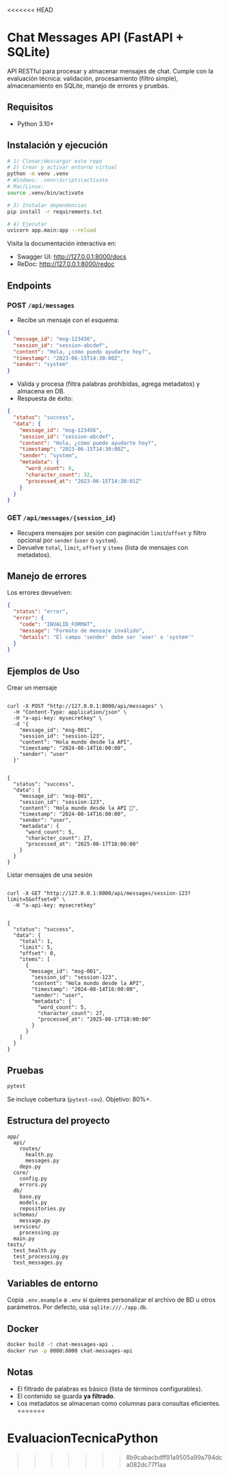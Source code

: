 <<<<<<< HEAD
# Chat Messages API (FastAPI + SQLite)

API RESTful para procesar y almacenar mensajes de chat. Cumple con la evaluación técnica: validación, procesamiento (filtro simple), almacenamiento en SQLite, manejo de errores y pruebas.

## Requisitos
- Python 3.10+

## Instalación y ejecución
```bash
# 1) Clonar/descargar este repo
# 2) Crear y activar entorno virtual
python -m venv .venv
# Windows: .venv\Scripts\activate
# Mac/Linux:
source .venv/bin/activate

# 3) Instalar dependencias
pip install -r requirements.txt

# 4) Ejecutar
uvicorn app.main:app --reload
```

Visita la documentación interactiva en:
- Swagger UI: http://127.0.0.1:8000/docs
- ReDoc: http://127.0.0.1:8000/redoc

## Endpoints
### POST `/api/messages`
- Recibe un mensaje con el esquema:
```json
{
  "message_id": "msg-123456",
  "session_id": "session-abcdef",
  "content": "Hola, ¿cómo puedo ayudarte hoy?",
  "timestamp": "2023-06-15T14:30:00Z",
  "sender": "system"
}
```
- Valida y procesa (filtra palabras prohibidas, agrega metadatos) y almacena en DB.
- Respuesta de éxito:
```json
{
  "status": "success",
  "data": {
    "message_id": "msg-123456",
    "session_id": "session-abcdef",
    "content": "Hola, ¿cómo puedo ayudarte hoy?",
    "timestamp": "2023-06-15T14:30:00Z",
    "sender": "system",
    "metadata": {
      "word_count": 6,
      "character_count": 32,
      "processed_at": "2023-06-15T14:30:01Z"
    }
  }
}
```

### GET `/api/messages/{session_id}`
- Recupera mensajes por sesión con paginación `limit`/`offset` y filtro opcional por `sender` (`user` o `system`).
- Devuelve `total`, `limit`, `offset` y `items` (lista de mensajes con metadatos).

## Manejo de errores
Los errores devuelven:
```json
{
  "status": "error",
  "error": {
    "code": "INVALID_FORMAT",
    "message": "Formato de mensaje inválido",
    "details": "El campo 'sender' debe ser 'user' o 'system'"
  }
}
```
## Ejemplos de Uso

Crear un mensaje

``` Request

curl -X POST "http://127.0.0.1:8000/api/messages" \
  -H "Content-Type: application/json" \
  -H "x-api-key: mysecretkey" \
  -d '{
    "message_id": "msg-001",
    "session_id": "session-123",
    "content": "Hola mundo desde la API",
    "timestamp": "2024-08-14T16:00:00",
    "sender": "user"
  }'
```
``` Response (201 Created)

{
  "status": "success",
  "data": {
    "message_id": "msg-001",
    "session_id": "session-123",
    "content": "Hola mundo desde la API 🚀",
    "timestamp": "2024-08-14T16:00:00",
    "sender": "user",
    "metadata": {
      "word_count": 5,
      "character_count": 27,
      "processed_at": "2025-08-17T18:00:00"
    }
  }
}
```
Listar mensajes de una sesión

``` Request

curl -X GET "http://127.0.0.1:8000/api/messages/session-123?limit=5&offset=0" \
  -H "x-api-key: mysecretkey"
```

``` Response (200 OK)

{
  "status": "success",
  "data": {
    "total": 1,
    "limit": 5,
    "offset": 0,
    "items": [
      {
       "message_id": "msg-001",
        "session_id": "session-123",
        "content": "Hola mundo desde la API",
        "timestamp": "2024-08-14T16:00:00",
        "sender": "user",
        "metadata": {
          "word_count": 5,
          "character_count": 27,
          "processed_at": "2025-08-17T18:00:00"
        }
      }
    ]
  }
}
```

## Pruebas
```bash
pytest
```
Se incluye cobertura (`pytest-cov`). Objetivo: 80%+.

## Estructura del proyecto
```
app/
  api/
    routes/
      health.py
      messages.py
    deps.py
  core/
    config.py
    errors.py
  db/
    base.py
    models.py
    repositories.py
  schemas/
    message.py
  services/
    processing.py
  main.py
tests/
  test_health.py
  test_processing.py
  test_messages.py
```

## Variables de entorno
Copia `.env.example` a `.env` si quieres personalizar el archivo de BD u otros parámetros.
Por defecto, usa `sqlite:///./app.db`.

## Docker
```bash
docker build -t chat-messages-api .
docker run -p 8000:8000 chat-messages-api
```

## Notas
- El filtrado de palabras es básico (lista de términos configurables).
- El contenido se guarda **ya filtrado**.
- Los metadatos se almacenan como columnas para consultas eficientes.
=======
# EvaluacionTecnicaPython
>>>>>>> 8b9cabacbdff91a9505a99a794dca082dc77f1aa
